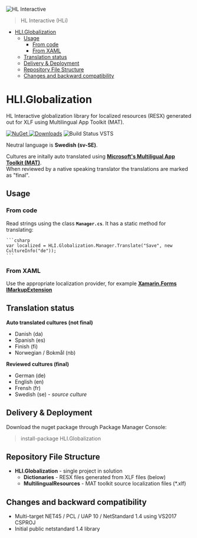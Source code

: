 ![HL Interactive](https://www.dropbox.com/s/fdyzvkso9zs9ndf/HLi.Signature.DVDs.jpg?dl=1)
> HL Interactive (HLi)

- [HLI.Globalization](#hliglobalization)
  * [Usage](#usage)
    + [From code](#from-code)
    + [From XAML](#from-xaml)
  * [Translation status](#translation-status)
  * [Delivery & Deployment](#delivery---deployment)
  * [Repository File Structure](#repository-file-structure)
  * [Changes and backward compatibility](#changes-and-backward-compatibility)

# HLI.Globalization
HL Interactive globalization library for localized resources (RESX) generated out for XLF using Multilingual App Toolkit (MAT).

[![NuGet](https://img.shields.io/nuget/v/HLI.Globalization.svg)
![Downloads](https://img.shields.io/nuget/dt/HLI.Globalization.svg)](https://preview.nuget.org/packages/HLI.Globalization/)
![Build Status VSTS](https://nodessoft.visualstudio.com/_apis/public/build/definitions/3a183231-51dc-48b1-93c8-1ecde648ef37/22/badge)

 
Neutral language is **Swedish (sv-SE)**.

Cultures are initally auto translated using **[Microsoft's Multiligual App Toolkit (MAT)](https://developer.microsoft.com/en-us/windows/develop/multilingual-app-toolkit "Multiligual App Toolkit at Microsoft.com")**.  
When reviewed by a native speaking translator the translations are marked as "final".

## Usage
### From code
Read strings using the class **`Manager.cs`**. It has a static method for translating:

	```csharp
	var localized = HLI.Globalization.Manager.Translate("Save", new CultureInfo("de"));
	```

### From XAML
Use the appropriate localization provider, for example **[Xamarin.Forms IMarkupExtension](https://developer.xamarin.com/guides/xamarin-forms/advanced/localization/ "Localizing Xamarin.Forms")**

## Translation status
**Auto translated cultures (not final)**

* Danish (da)
* Spanish (es)
* Finish (fi)
* Norwegian / Bokmål (nb)

**Reviewed cultures (final)**

* German (de)
* English (en)
* Frensh (fr)
* Swedish (se) - *source culture*

## Delivery & Deployment
Download the nuget package through Package Manager Console:

> install-package HLI.Globalization

## Repository File Structure
* **HLI.Globalization** - single project in solution
	* **Dictionaries** - RESX files generated from XLF files (below)
	* **MultilingualResources** - MAT toolkit source localization files (*.xlf)

## Changes and backward compatibility
* Multi-target NET45 / PCL / UAP 10 / NetStandard 1.4 using VS2017 CSPROJ
* Initial public netstandard 1.4 library